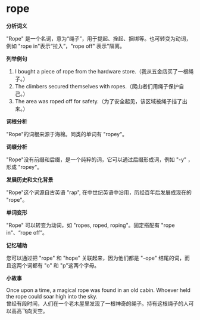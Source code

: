 # rope

**分析词义**

  

"Rope" 是一个名词，意为“绳子”，用于提起、拴起、捆绑等。也可转变为动词，例如 "rope in"表示“拉入”，"rope off" 表示"隔离。

  

**列举例句**

  

1.  I bought a piece of rope from the hardware store.（我从五金店买了一根绳子。）
2.  The climbers secured themselves with ropes.（爬山者们用绳子保护自己。）
3.  The area was roped off for safety.（为了安全起见，该区域被绳子挡了出来。）

  

**词根分析**

  

"Rope"的词根来源于海棉。同类的单词有 "ropey"。

  

**词缀分析**

  

"Rope"没有前缀和后缀，是一个纯粹的词，它可以通过后缀形成词，例如 "-y" ，形成 "ropey"。

  

**发展历史和文化背景**

  

"Rope"这个词源自古英语 "rap", 在中世纪英语中沿用，历经百年后发展成现在的 "rope"。

  

**单词变形**

  

"Rope" 可以转变为动词，如 "ropes, roped, roping"。固定搭配有 "rope in"、“rope off”。

  

**记忆辅助**

  

您可以通过把 "rope" 和 "hope" 关联起来，因为他们都是 "-ope" 结尾的词，而且这两个词都有 "o" 和 "p"这两个字母。

  

**小故事**

  

Once upon a time, a magical rope was found in an old cabin. Whoever held the rope could soar high into the sky.  
曾经有段时间，人们在一个老木屋里发现了一根神奇的绳子。持有这根绳子的人可以高高飞向天空。
